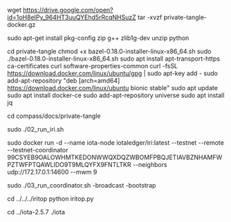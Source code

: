 wget https://drive.google.com/open?id=1oH8eIPy_964HT3uuQYEhd5rRcqNHSuzZ
tar -xvzf private-tangle-docker.gz

sudo apt-get install pkg-config zip g++ zlib1g-dev unzip python

cd private-tangle
chmod +x bazel-0.18.0-installer-linux-x86_64.sh
sudo ./bazel-0.18.0-installer-linux-x86_64.sh
sudo apt install apt-transport-https ca-certificates curl software-properties-common
curl -fsSL https://download.docker.com/linux/ubuntu/gpg | sudo apt-key add -
sudo add-apt-repository "deb [arch=amd64] https://download.docker.com/linux/ubuntu bionic stable"
sudo apt update
sudo apt install docker-ce
sudo add-apt-repository universe
sudo apt install jq

cd compass/docs/private-tangle

sudo ./02_run_iri.sh

sudo docker run -d --name iota-node iotaledger/iri:latest --testnet --remote --testnet-coordinator 99CSYEB9OALOWHMTKEDONWWQXDQZWBOMFPBQJETIAVBZNHAMFWPZTWFPTQAWLIDO9T9MLQYFX9FNTLTKR --neighbors udp://172.17.0.1:14600 --mwm 9

sudo ./03_run_coordinator.sh -broadcast -bootstrap

cd ../../../iritop
python iritop.py

cd ../iota-2.5.7
./iota
